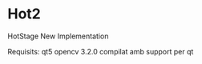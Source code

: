 # Hot2

HotStage New Implementation 


Requisits:
  qt5
  opencv 3.2.0 compilat amb support per qt

